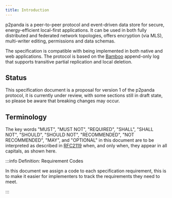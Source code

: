 ```yaml
---
title: Introduction
---
```


p2panda is a peer-to-peer protocol and event-driven data store for secure, energy-efficient local-first applications. It can be used in both fully distributed and federated network topologies, offers encryption (via MLS), multi-writer editing, permissions and data schemas.

The specification is compatible with being implemented in both native and web applications. The protocol is based on the [Bamboo][bamboo] append-only log that supports transitive partial replication and local deletion.

## Status

This specification document is a proposal for version 1 of the p2panda protocol, it is currently under review, with some sections still in draft state, so please be aware that breaking changes may occur.

## Terminology

The key words "MUST", "MUST NOT", "REQUIRED", "SHALL", "SHALL NOT", "SHOULD", "SHOULD NOT", "RECOMMENDED", "NOT RECOMMENDED", "MAY", and "OPTIONAL" in this document are to be interpreted as described in [RFC2119][rfc2119] when, and only when, they appear in all capitals, as shown here.

:::info Definition: Requirement Codes

In this document we assign a code to each specification requirement, this is to make it easier for implementers to track the requirements they need to meet.

:::

[bamboo]: https://github.com/AljoschaMeyer/bamboo
[rfc2119]: https://datatracker.ietf.org/doc/rfc2119/
